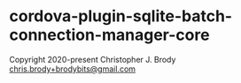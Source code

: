# cordova-plugin-sqlite-batch-connection-manager-core

Copyright 2020-present Christopher J. Brody <chris.brody+brodybits@gmail.com>
